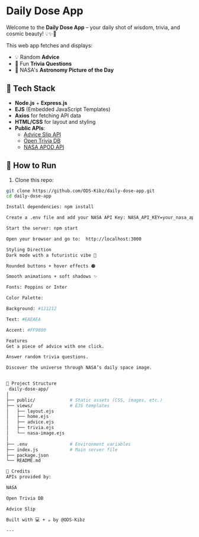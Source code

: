 # Daily Dose App

Welcome to the **Daily Dose App** – your daily shot of wisdom, trivia, and cosmic beauty! 💡✨🚀

This web app fetches and displays:

- 💡 Random **Advice**
- 🧠 Fun **Trivia Questions**
- 🌌 NASA's **Astronomy Picture of the Day**

## 🔧 Tech Stack

- **Node.js** + **Express.js**
- **EJS** (Embedded JavaScript Templates)
- **Axios** for fetching API data
- **HTML/CSS** for layout and styling
- **Public APIs**:
  - [Advice Slip API](https://api.adviceslip.com)
  - [Open Trivia DB](https://opentdb.com/)
  - [NASA APOD API](https://api.nasa.gov)

## 🚀 How to Run

1. Clone this repo:

```bash
git clone https://github.com/ODS-Kibz/daily-dose-app.git
cd daily-dose-app

Install dependencies: npm install

Create a .env file and add your NASA API Key: NASA_API_KEY=your_nasa_api_key_here

Start the server: npm start

Open your browser and go to:  http://localhost:3000

Styling Direction
Dark mode with a futuristic vibe 🌌

Rounded buttons + hover effects 🟠

Smooth animations + soft shadows ✨

Fonts: Poppins or Inter

Color Palette:

Background: #121212

Text: #EAEAEA

Accent: #FF9800

Features
Get a piece of advice with one click.

Answer random trivia questions.

Discover the universe through NASA’s daily space image.


📁 Project Structure
 daily-dose-app/
│
├── public/             # Static assets (CSS, images, etc.)
├── views/              # EJS templates
│   ├── layout.ejs
│   ├── home.ejs
│   ├── advice.ejs
│   ├── trivia.ejs
│   └── nasa-image.ejs
│
├── .env                # Environment variables
├── index.js            # Main server file
├── package.json        
└── README.md           

🙌 Credits
APIs provided by:

NASA

Open Trivia DB

Advice Slip

Built with 💻 + ☕ by @ODS-Kibz

---
